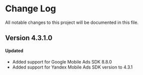 # Change Log
All notable changes to this project will be documented in this file.

## Version 4.3.1.0

#### Updated
* Added support for Google Mobile Ads SDK 8.8.0
* Added support for Yandex Mobile Ads SDK version to 4.3.1
